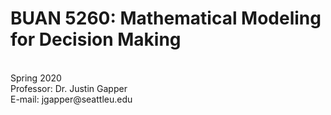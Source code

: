 <h1>BUAN 5260: Mathematical Modeling for Decision Making</h1> <br>
Spring 2020 <br>
Professor: Dr. Justin Gapper <br>
E-mail: jgapper@seattleu.edu <br>
